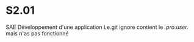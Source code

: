 # S2.01
SAE Développement d'une application
Le.git ignore contient le *.pro.user.* mais n'as pas fonctionné 
